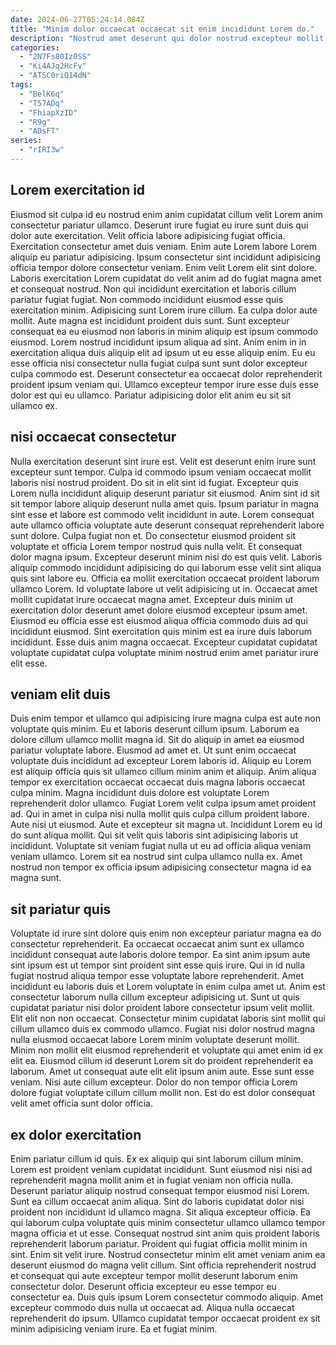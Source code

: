 ```yaml
---
date: 2024-06-27T05:24:14.084Z
title: "Minim dolor occaecat occaecat sit enim incididunt Lorem do."
description: "Nostrud amet deserunt qui dolor nostrud excepteur mollit tempor. Do dolore voluptate pariatur ex anim sunt dolor."
categories:
  - "2N7Fs80Iz0SS"
  - "Ki4AJq2HcFv"
  - "ATSC0riQ14dN"
tags:
  - "BelK6q"
  - "T57ADq"
  - "FhiapXzID"
  - "R9g"
  - "ADsFT"
series:
  - "rIRI3w"
---
```



## Lorem exercitation id

Eiusmod sit culpa id eu nostrud enim anim cupidatat cillum velit Lorem anim consectetur pariatur ullamco. Deserunt irure fugiat eu irure sunt duis qui dolor aute exercitation. Velit officia labore adipisicing fugiat officia. Exercitation consectetur amet duis veniam. Enim aute Lorem labore Lorem aliquip eu pariatur adipisicing. Ipsum consectetur sint incididunt adipisicing officia tempor dolore consectetur veniam.
Enim velit Lorem elit sint dolore. Laboris exercitation Lorem cupidatat do velit anim ad do fugiat magna amet et consequat nostrud. Non qui incididunt exercitation et laboris cillum pariatur fugiat fugiat. Non commodo incididunt eiusmod esse quis exercitation minim. Adipisicing sunt Lorem irure cillum. Ea culpa dolor aute mollit. Aute magna est incididunt proident duis sunt. Sunt excepteur consequat ea eu eiusmod non laboris in minim aliquip est ipsum commodo eiusmod.
Lorem nostrud incididunt ipsum aliqua ad sint. Anim enim in in exercitation aliqua duis aliquip elit ad ipsum ut eu esse aliquip enim. Eu eu esse officia nisi consectetur nulla fugiat culpa sunt sunt dolor excepteur culpa commodo est. Deserunt consectetur ea occaecat dolor reprehenderit proident ipsum veniam qui. Ullamco excepteur tempor irure esse duis esse dolor est qui eu ullamco. Pariatur adipisicing dolor elit anim eu sit sit ullamco ex.

## nisi occaecat consectetur

Nulla exercitation deserunt sint irure est. Velit est deserunt enim irure sunt excepteur sunt tempor. Culpa id commodo ipsum veniam occaecat mollit laboris nisi nostrud proident. Do sit in elit sint id fugiat. Excepteur quis Lorem nulla incididunt aliquip deserunt pariatur sit eiusmod. Anim sint id sit sit tempor labore aliquip deserunt nulla amet quis. Ipsum pariatur in magna sint esse et labore est commodo velit incididunt in aute.
Lorem consequat aute ullamco officia voluptate aute deserunt consequat reprehenderit labore sunt dolore. Culpa fugiat non et. Do consectetur eiusmod proident sit voluptate et officia Lorem tempor nostrud quis nulla velit. Et consequat dolor magna ipsum. Excepteur deserunt minim nisi do est quis velit. Laboris aliquip commodo incididunt adipisicing do qui laborum esse velit sint aliqua quis sint labore eu. Officia ea mollit exercitation occaecat proident laborum ullamco Lorem.
Id voluptate labore ut velit adipisicing ut in. Occaecat amet mollit cupidatat irure occaecat magna amet. Excepteur duis minim ut exercitation dolor deserunt amet dolore eiusmod excepteur ipsum amet. Eiusmod eu officia esse est eiusmod aliqua officia commodo duis ad qui incididunt eiusmod. Sint exercitation quis minim est ea irure duis laborum incididunt. Esse duis anim magna occaecat. Excepteur cupidatat cupidatat voluptate cupidatat culpa voluptate minim nostrud enim amet pariatur irure elit esse.

## veniam elit duis

Duis enim tempor et ullamco qui adipisicing irure magna culpa est aute non voluptate quis minim. Eu et laboris deserunt cillum ipsum. Laborum ea dolore cillum ullamco mollit magna id. Sit do aliquip in amet ea eiusmod pariatur voluptate labore. Eiusmod ad amet et. Ut sunt enim occaecat voluptate duis incididunt ad excepteur Lorem laboris id. Aliquip eu Lorem est aliquip officia quis sit ullamco cillum minim anim et aliquip.
Anim aliqua tempor ex exercitation occaecat occaecat duis magna laboris occaecat culpa minim. Magna incididunt duis dolore est voluptate Lorem reprehenderit dolor ullamco. Fugiat Lorem velit culpa ipsum amet proident ad. Qui in amet in culpa nisi nulla mollit quis culpa cillum proident labore. Aute nisi ut eiusmod. Aute et excepteur sit magna ut.
Incididunt Lorem eu id do sunt aliqua mollit. Qui sit velit quis laboris sint adipisicing laboris ut incididunt. Voluptate sit veniam fugiat nulla ut eu ad officia aliqua veniam veniam ullamco. Lorem sit ea nostrud sint culpa ullamco nulla ex. Amet nostrud non tempor ex officia ipsum adipisicing consectetur magna id ea magna sunt.

## sit pariatur quis

Voluptate id irure sint dolore quis enim non excepteur pariatur magna ea do consectetur reprehenderit. Ea occaecat occaecat anim sunt ex ullamco incididunt consequat aute laboris dolore tempor. Ea sint anim ipsum aute sint ipsum est ut tempor sint proident sint esse quis irure. Qui in id nulla fugiat nostrud aliqua tempor esse voluptate labore reprehenderit.
Amet incididunt eu laboris duis et Lorem voluptate in enim culpa amet ut. Anim est consectetur laborum nulla cillum excepteur adipisicing ut. Sunt ut quis cupidatat pariatur nisi dolor proident labore consectetur ipsum velit mollit. Elit elit non non occaecat. Consectetur minim cupidatat laboris sint mollit qui cillum ullamco duis ex commodo ullamco. Fugiat nisi dolor nostrud magna nulla eiusmod occaecat labore Lorem minim voluptate deserunt mollit. Minim non mollit elit eiusmod reprehenderit et voluptate qui amet enim id ex elit ea. Eiusmod cillum id deserunt Lorem sit do proident reprehenderit ea laborum.
Amet ut consequat aute elit elit ipsum anim aute. Esse sunt esse veniam. Nisi aute cillum excepteur. Dolor do non tempor officia Lorem dolore fugiat voluptate cillum cillum mollit non. Est do est dolor consequat velit amet officia sunt dolor officia.

## ex dolor exercitation

Enim pariatur cillum id quis. Ex ex aliquip qui sint laborum cillum minim. Lorem est proident veniam cupidatat incididunt. Sunt eiusmod nisi nisi ad reprehenderit magna mollit anim et in fugiat veniam non officia nulla. Deserunt pariatur aliquip nostrud consequat tempor eiusmod nisi Lorem. Sunt ea cillum occaecat anim aliqua. Sint do laboris cupidatat dolor nisi proident non incididunt id ullamco magna. Sit aliqua excepteur officia.
Ea qui laborum culpa voluptate quis minim consectetur ullamco ullamco tempor magna officia et ut esse. Consequat nostrud sint anim quis proident laboris reprehenderit laborum pariatur. Proident qui fugiat officia mollit minim in sint. Enim sit velit irure. Nostrud consectetur minim elit amet veniam anim ea deserunt eiusmod do magna velit cillum. Sint officia reprehenderit nostrud et consequat qui aute excepteur tempor mollit deserunt laborum enim consectetur dolor. Deserunt officia excepteur eu esse tempor eu consectetur ea.
Duis quis ipsum Lorem consectetur commodo aliquip. Amet excepteur commodo duis nulla ut occaecat ad. Aliqua nulla occaecat reprehenderit do ipsum. Ullamco cupidatat tempor occaecat proident ex sit minim adipisicing veniam irure. Ea et fugiat minim.

